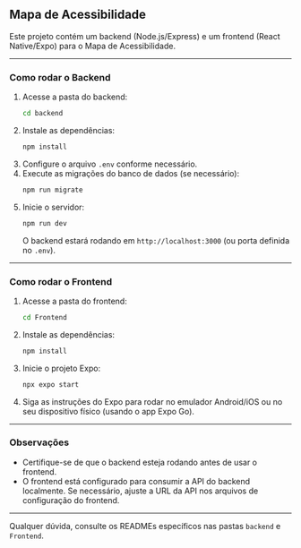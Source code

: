 ## Mapa de Acessibilidade

Este projeto contém um backend (Node.js/Express) e um frontend (React Native/Expo) para o Mapa de Acessibilidade.

---

### Como rodar o Backend

1. Acesse a pasta do backend:
	```sh
	cd backend
	```
2. Instale as dependências:
	```sh
	npm install
	```
3. Configure o arquivo `.env` conforme necessário.
4. Execute as migrações do banco de dados (se necessário):
	```sh
	npm run migrate
	```
5. Inicie o servidor:
	```sh
	npm run dev
	```
	O backend estará rodando em `http://localhost:3000` (ou porta definida no `.env`).

---

### Como rodar o Frontend

1. Acesse a pasta do frontend:
	```sh
	cd Frontend
	```
2. Instale as dependências:
	```sh
	npm install
	```
3. Inicie o projeto Expo:
	```sh
	npx expo start
	```
4. Siga as instruções do Expo para rodar no emulador Android/iOS ou no seu dispositivo físico (usando o app Expo Go).

---

### Observações
- Certifique-se de que o backend esteja rodando antes de usar o frontend.
- O frontend está configurado para consumir a API do backend localmente. Se necessário, ajuste a URL da API nos arquivos de configuração do frontend.

---

Qualquer dúvida, consulte os READMEs específicos nas pastas `backend` e `Frontend`.
